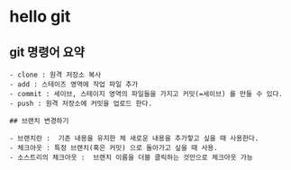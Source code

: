 # hello git

## git 명령어 요약
	- clone : 원격 저장소 복사
	- add : 스테이즈 영역에 작업 파일 추가
	- commit : 세이브, 스테이지 영역의 파일들을 가지고 커밋(=세이브) 를 만들 수 있다.
	- push : 원격 저장소에 커밋을 업로드 한다. 

	## 브랜치 변경하기

	- 브랜치란 :  기존 내용을 유지한 체 새로운 내용을 추가핳고 싶을 때 사용한다.
	- 체크아웃 : 특정 브랜치(혹은 커밋) 으로 돌아가고 싶을 때 사용.
	- 소스트리의 체크아웃 :  브랜치 이름을 더블 클릭하는 것만으로 체크아웃 가능
